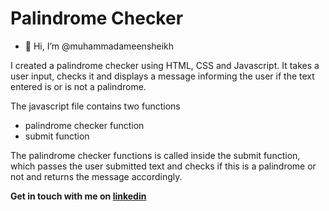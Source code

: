 # Palindrome Checker
- 👋 Hi, I’m @muhammadameensheikh

I created a palindrome checker using HTML, CSS and Javascript. It takes a user input, checks it and displays a message informing the user if the text entered is or is not a palindrome.

The javascript file contains two functions
- palindrome checker function
- submit function

The palindrome checker functions is called inside the submit function, which passes the user submitted text and checks if this is a palindrome or not and returns the message accordingly.


<b>Get in touch with me on <a href="https://www.linkedin.com/in/muhammad-ameen-sheikh/" target="_blank">linkedin<a/> </b>

